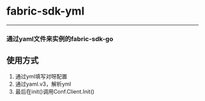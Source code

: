 # fabric-sdk-yml
---
### 通过yaml文件来实例的fabric-sdk-go

## 使用方式
1. 通过yml填写对呀配置
2. 通过yaml.v3，解析yml
3. 最后在init()调用Conf.Client.Init()
